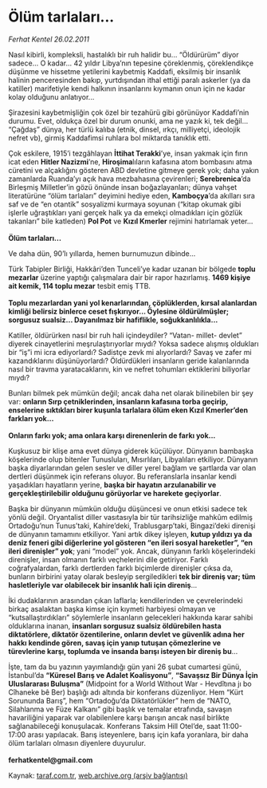 # Ölüm tarlaları...

*Ferhat Kentel 26.02.2011*

<div class="yazi"><p>Nasıl kibirli, kompleksli, hastalıklı bir ruh halidir bu... “Öldürürüm” diyor sadece... O kadar... 42 yıldır Libya’nın tepesine çöreklenmiş, çöreklendikçe düşünme ve hissetme yetilerini kaybetmiş Kaddafi, eksilmiş bir insanlık halinin penceresinden bakıp, yurtdışından ithal ettiği paralı askerler (ya da katiller) marifetiyle kendi halkının insanlarını kıymanın onun için ne kadar kolay olduğunu anlatıyor...</p>
<p>Şirazesini kaybetmişliğin çok özel bir tezahürü gibi görünüyor Kaddafi’nin durumu. Evet, oldukça özel bir durum onunki, ama ne yazık ki, tek değil... “Çağdaş” dünya, her türlü kalıba (etnik, dinsel, ırkçı, milliyetçi, ideolojik nefret vb), girmiş Kaddafimsi ruhlara bol miktarda tanıklık etti. </p>
<p>Çok eskilere, 1915’i tezgâhlayan <b>İttihat Terakki</b>’ye, insan yakmak için fırın icat eden <b>Hitler Nazizmi</b>’ne, <b>Hiroşima</b>lıların kafasına atom bombasını atma cüretini ve alçaklığını gösteren ABD devletine gitmeye gerek yok; daha yakın zamanlarda Ruanda’yı açık hava mezbahasına çevirenleri; <b>Serebrenica</b>’da Birleşmiş Milletler’in gözü önünde insan boğazlayanları; dünya vahşet literatürüne “ölüm tarlaları” deyimini hediye eden, <b>Kamboçya</b>’da akılları sıra saf ve de “en otantik” sosyalizmi kurmaya soyunan (“kitap okumak gibi işlerle uğraştıkları yani gerçek halk ya da emekçi olmadıkları için gözlük takanları” bile katleden) <b>Pol Pot</b> ve <b>Kızıl Kmerler</b> rejimini hatırlamak yeter...<br/><br/><b>Ölüm tarlaları...</b></p>
<p>Ve daha dün, 90’lı yıllarda, hemen burnumuzun dibinde... </p>
<p>Türk Tabipler Birliği, Hakkâri’den Tunceli’ye kadar uzanan bir bölgede <b>toplu mezarlar</b> üzerine yaptığı çalışmalara dair bir rapor hazırlamış. <b>1469 kişiye ait kemik, 114 toplu mezar</b> tesbit emiş TTB.<br/><br/><b>Toplu mezarlardan yani yol kenarlarından, çöplüklerden, kırsal alanlardan kimliği belirsiz binlerce ceset fışkırıyor... Öylesine öldürülmüşler; sorgusuz sualsiz... Dayanılmaz bir hafiflikle, soğukkanlılıkla... </b></p>
<p>Katiller, öldürürken nasıl bir ruh hali içindeydiler? “Vatan- millet- devlet” diyerek cinayetlerini meşrulaştırıyorlar mıydı? Yoksa sadece alışmış oldukları bir “iş”i mi icra ediyorlardı? Sadistçe zevk mi alıyorlardı? Savaş ve zafer mi kazandıklarını düşünüyorlardı? Öldürdükleri insanların geride kalanlarında nasıl bir travma yaratacaklarını, kin ve nefret tohumları ektiklerini biliyorlar mıydı? </p>
<p>Bunları bilmek pek mümkün değil; ancak daha net olarak bilinebilen bir şey var: <b>onların Sırp çetniklerinden, insanların kafasına torba geçirip, enselerine sıktıkları birer kuşunla tarlalara ölüm eken Kızıl Kmerler’den farkları yok...<br/><br/></b><b>Onların farkı yok; ama onlara karşı direnenlerin de farkı yok...</b></p>
<p>Kuşkusuz bir klişe ama evet dünya giderek küçülüyor. Dünyanın bambaşka köşelerinde olup bitenler Tunusluları, Mısırlıları, Libyalıları etkiliyor. Dünyanın başka diyarlarından gelen sesler ve diller yerel bağlam ve şartlarda var olan dertleri düşünmek için referans oluyor. Bu referanslarla insanlar kendi yaşadıkları hayatların yerine, <b>başka bir hayatın arzulanabilir ve gerçekleştirilebilir olduğunu görüyorlar ve harekete geçiyorlar</b>. </p>
<p>Başka bir dünyanın mümkün olduğu düşüncesi ve onun etkisi sadece tek yönlü değil. Oryantalist diller vasıtasıyla bir tür tarihsizliğe mahkûm edilmiş Ortadoğu’nun Tunus’taki, Kahire’deki, Trablusgarp’taki, Bingazi’deki direnişi de dünyanın tamamını etkiliyor. Yani artık dikey işleyen, <b>kutup yıldızı ya da deniz feneri gibi diğerlerine yol gösteren “en ileri sosyal hareketler”, “en ileri direnişler” yok</b>; yani “model” yok. Ancak, dünyanın farklı köşelerindeki direnişler, insan olmanın farklı veçhelerini dile getiriyor. Farklı coğrafyalardan, farklı dertlerden farklı biçimlerde direnişler çıksa da, bunların birbirini yatay olarak besleyip sergiledikleri <b>tek bir direniş var; tüm hasletleriyle var olabilecek bir insanlık hali için direniş</b>...</p>
<p>İki dudaklarının arasından çıkan laflarla; kendilerinden ve çevrelerindeki birkaç asalaktan başka kimse için kıymeti harbiyesi olmayan ve “kutsallaştırdıkları” söylemlerle insanların gelecekleri hakkında karar sahibi olduklarına inanan, <b>insanları sorgusuz sualsiz öldürebilen hasta diktatörlere, diktatör özentilerine, onların devlet ve güvenlik adına her hakkı kendinde gören, savaş için yanıp tutuşan çömezlerine ve türevlerine karşı, toplumda ve insanda barışı isteyen bir direniş bu</b>... </p>
<p>İşte, tam da bu yazının yayımlandığı gün yani 26 şubat cumartesi günü, İstanbul’da <b>“Küresel Barış ve Adalet Koalisyonu”</b>, <b>“Savaşsız Bir Dünya İçin Uluslararası Buluşma”</b> (Midpoint for a World Without War - Hevdîtına jı bo Cîhaneke bê Ber) başlığı adı altında bir konferans düzenliyor. Hem “Kürt Sorununda Barış”, hem “Ortadoğu’da Diktatörlükler” hem de “NATO, Silahlanma ve Füze Kalkanı” gibi başlık ve temalar etrafında, savaşın havariliğini yaparak var olabilenlere karşı barışın ancak nasıl birlikte sağlanabileceği konuşulacak. Konferans Taksim Hill Otel’de, saat 11:00-17:00 arası yapılacak. Barış isteyenlere, barış için kafa yoranlara, bir daha ölüm tarlaları olmasın diyenlere duyurulur.<br/><br/><b>ferhatkentel@gmail.com</b></p>
</div>

Kaynak: [taraf.com.tr](http://www.taraf.com.tr/ferhat-kentel/makale-olum-tarlalari.htm), [web.archive.org (arşiv bağlantısı)](http://web.archive.org/web/20131115174824/http://www.taraf.com.tr/ferhat-kentel/makale-olum-tarlalari.htm)
